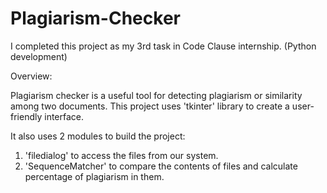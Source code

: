# Plagiarism-Checker
I completed this project as my 3rd task in Code Clause internship. (Python development)

Overview:

Plagiarism checker is a useful tool for detecting plagiarism or similarity among two documents. This project uses 'tkinter' library to create a user-friendly interface.

It also uses 2 modules to build the project:
1) 'filedialog' to access the files from our system.
2) 'SequenceMatcher' to compare the contents of files and calculate percentage of plagiarism in them.
